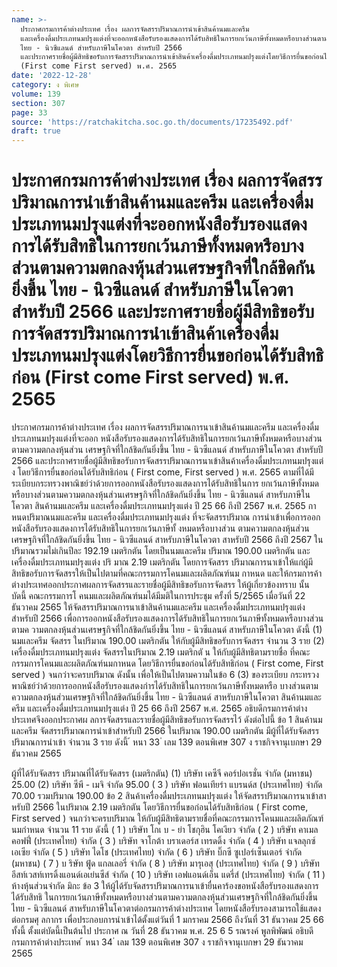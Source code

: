 ```yaml
---
name: >-
  ประกาศกรมการค้าต่างประเทศ เรื่อง ผลการจัดสรรปริมาณการนำเข้าสินค้านมและครีม
  และเครื่องดื่มประเภทนมปรุงแต่งที่จะออกหนังสือรับรองแสดงการได้รับสิทธิในการยกเว้นภาษีทั้งหมดหรือบางส่วนตามความตกลงหุ้นส่วนเศรษฐกิจที่ใกล้ชิดกันยิ่งขึ้น
  ไทย - นิวซีแลนด์ สำหรับภาษีในโควตา สำหรับปี 2566
  และประกาศรายชื่อผู้มีสิทธิขอรับการจัดสรรปริมาณการนำเข้าสินค้าเครื่องดื่มประเภทนมปรุงแต่งโดยวิธีการยื่นขอก่อนได้รับสิทธิก่อน
  (First come First served) พ.ศ. 2565
date: '2022-12-28'
category: ง พิเศษ
volume: 139
section: 307
page: 33
source: 'https://ratchakitcha.soc.go.th/documents/17235492.pdf'
draft: true
---
```


# ประกาศกรมการค้าต่างประเทศ เรื่อง ผลการจัดสรรปริมาณการนำเข้าสินค้านมและครีม และเครื่องดื่มประเภทนมปรุงแต่งที่จะออกหนังสือรับรองแสดงการได้รับสิทธิในการยกเว้นภาษีทั้งหมดหรือบางส่วนตามความตกลงหุ้นส่วนเศรษฐกิจที่ใกล้ชิดกันยิ่งขึ้น ไทย - นิวซีแลนด์ สำหรับภาษีในโควตา สำหรับปี 2566 และประกาศรายชื่อผู้มีสิทธิขอรับการจัดสรรปริมาณการนำเข้าสินค้าเครื่องดื่มประเภทนมปรุงแต่งโดยวิธีการยื่นขอก่อนได้รับสิทธิก่อน (First come First served) พ.ศ. 2565

ประกาศกรมการค้าต่างประเทศ เรื่อง ผลการจัดสรรปริมาณการนาเข้าสินค้านมและครีม และเครื่องดื่มประเภทนมปรุงแต่งที่จะออก หนังสือรับรองแสดงการได้รับสิทธิในการยกเว้นภาษีทั้งหมดหรือบางส่วนตามความตกลงหุ้นส่วน เศรษฐกิจที่ใกล้ชิดกันยิ่งขึ้น ไทย - นิวซีแลนด์ สำหรับภาษีในโควตา สำหรับปี 2566 และประกาศรายชื่อผู้มีสิทธิขอรับการจัดสรรปริมาณการนาเข้าสินค้าเครื่องดื่มประเภทนมปรุงแต่ ง โดยวิธีการยื่นขอก่อนได้รับสิทธิก่อน ( First come, First served ) พ.ศ. 2565 ตามที่ได้มีระเบียบกระทรวงพาณิชย์ว่าด้วยการออกหนังสือรับรองแสดงการได้รับสิทธิในการ ยกเว้นภาษีทั้งหมดหรือบางส่วนตามความตกลงหุ้นส่วนเศรษฐกิจที่ใกล้ชิดกันยิ่งขึ้น ไทย - นิวซีแลนด์ สาหรับภาษีในโควตา สินค้านมและครีม และเครื่องดื่มประเภทนมปรุงแต่ง ปี 25 66 ถึงปี 2567 พ.ศ. 2565 กาหนดปริมาณนมและครีม และเครื่องดื่มประเภทนมปรุงแต่ง ที่จะจัดสรรปริมาณ การนำเข้าเพื่อการออกหนังสือรับรองแสดงการได้รับสิทธิในการยกเว้นภาษีทั้ งหมดหรือบางส่วน ตามความตกลงหุ้นส่วนเศรษฐกิจที่ใกล้ชิดกันยิ่งขึ้น ไทย - นิวซีแลนด์ สาหรับภาษีในโควตา สาหรับปี 2566 ถึงปี 2567 ในปริมาณรวมไม่เกินปีละ 192.19 เมตริกตัน โดยเป็นนมและครีม ปริมาณ 190.00 เมตริกตัน และเครื่องดื่มประเภทนมปรุงแต่ง ปริ มาณ 2.19 เมตริกตัน โดยการจัดสรร ปริมาณการนาเข้าให้แก่ผู้มีสิทธิขอรับการจัดสรรให้เป็นไปตามที่คณะกรรมการโคนมและผลิตภัณฑ์นม กาหนด และให้กรมการค้าต่างประเทศออกประกาศผลการจัดสรรและรายชื่อผู้มีสิทธิขอรับการจัดสรร ให้ผู้เกี่ยวข้องทราบ นั้น บัดนี้ คณะกรรมการโ คนมและผลิตภัณฑ์นมได้มีมติในการประชุม ครั้งที่ 5/2565 เมื่อวันที่ 22 ธันวาคม 2565 ให้จัดสรรปริมาณการนาเข้าสินค้านมและครีม และเครื่องดื่มประเภทนมปรุงแต่ง สำหรับปี 2566 เพื่อการออกหนังสือรับรองแสดงการได้รับสิทธิในการยกเว้นภาษีทั้งหมดหรือบางส่วน ตามค วามตกลงหุ้นส่วนเศรษฐกิจที่ใกล้ชิดกันยิ่งขึ้น ไทย - นิวซีแลนด์ สาหรับภาษีในโควตา ดังนี้ (1) นมและครีม จัดสรร ในปริมาณ 190.00 เมตริกตัน ให้กับผู้มีสิทธิขอรับการจัดสรร จำนวน 3 ราย (2) เครื่องดื่มประเภทนมปรุงแต่ง จัดสรรในปริมาณ 2.19 เมตริกตั น ให้กับผู้มีสิทธิตามรายชื่อ ที่คณะกรรมการโคนมและผลิตภัณฑ์นมกาหนด โดยวิธีการยื่นขอก่อนได้รับสิทธิก่อน ( First come, First served ) จนกว่าจะครบปริมาณ ดังนั้น เพื่อให้เป็นไปตามความในข้อ 6 (3) ของระเบียบ กระทรวงพาณิชย์ว่าด้วยการออกหนังสือรับรองแสดงกำรได้รับสิทธิในการยกเว้นภาษีทั้งหมดหรือ บางส่วนตามความตกลงหุ้นส่วนเศรษฐกิจที่ใกล้ชิดกันยิ่งขึ้น ไทย - นิวซีแลนด์ สาหรับภาษีในโควตา สินค้านมและครีม และเครื่องดื่มประเภทนมปรุงแต่ง ปี 25 66 ถึงปี 2567 พ.ศ. 2565 อธิบดีกรมการค้าต่างประเทศจึงออกประกาศผ ลการจัดสรรและรายชื่อผู้มีสิทธิขอรับการจัดสรรไว้ ดังต่อไปนี้ ข้อ 1 สินค้านมและครีม จัดสรรปริมาณการนำเข้าสำหรับปี 2566 ในปริมาณ 190.00 เมตริกตัน มีผู้ที่ได้รับจัดสรรปริมาณการนำเข้า จำนวน 3 ราย ดังนี้ ้ หนา 33 ่ เลม 139 ตอนพิเศษ 307 ง ราชกิจจานุเบกษา 29 ธันวาคม 2565

ผู้ที่ได้รับจัดสรร ปริมาณที่ได้รับจัดสรร (เมตริกตัน) (1) บริษัท เคซีจี คอร์ปอเรชั่น จำกัด (มหาชน) 25.00 (2) บริษัท ซีพี - เมจิ จำกัด 95.00 ( 3 ) บริษัท ฟอนเทียร่า แบรนด์ส (ประเทศไทย) จำกัด 70.00 รวมปริมาณ 190.00 ข้อ 2 สินค้าเครื่องดื่มประเภทนมปรุงแต่ง ให้จัดสรรปริมาณการนาเข้าสาหรับปี 2566 ในปริมาณ 2.19 เมตริกตัน โดยวิธีการยื่นขอก่อนได้รับสิทธิก่อน ( First come, First served ) จนกว่าจะครบปริมาณ ให้กับผู้มีสิทธิตามรายชื่อที่คณะกรรมการโคนมและผลิตภัณฑ์นมกำหนด จำนวน 11 ราย ดังนี้ ( 1 ) บริษัท โกเ บ - ย่า โชกุฮิน โคเงียว จำกัด ( 2 ) บริษัท คาเมล คอฟฟี่ (ประเทศไทย) จำกัด ( 3 ) บริษัท จาโกต้า บราเดอร์ส เทรดดิ้ง จำกัด ( 4 ) บริษัท แจลลุกซ์ เอเซีย จำกัด ( 5 ) บริษัท ไดโช (ประเทศไทย) จำกัด ( 6 ) บริษัท บิ๊กซี ซูเปอร์เซ็นเตอร์ จำกัด (มหาชน) ( 7 ) บ ริษัท ฟู้ด แกลเลอรี่ จำกัด ( 8 ) บริษัท มารุเอสุ (ประเทศไทย) จำกัด ( 9 ) บริษัท อีสท์เวสท์เทรดิ้งแอนด์เอเย่นซีส์ จำกัด ( 10 ) บริษัท เอฟแอนด์เอ็น แดรี่ส์ (ประเทศไทย) จำกัด ( 11 ) ห้างหุ้นส่วนจำกัด มิกะ ข้อ 3 ให้ผู้ได้รับจัดสรรปริมาณการนาเข้ายื่นคาร้องขอหนังสือรับรองแสดงการได้รับสิทธิ ในการยกเว้นภาษีทั้งหมดหรือบางส่วนตามความตกลงหุ้นส่วนเศรษฐกิจที่ใกล้ชิดกันยิ่งขึ้น ไทย - นิวซีแลนด์ สาหรับภาษีในโควตาต่อกรมการค้าต่างประเทศ โดยหนังสือรับรองสามารถใช้แสดงต่อกรมศุ ลกากร เพื่อประกอบการนำเข้าได้ตั้งแต่วันที่ 1 มกราคม 2566 ถึงวันที่ 31 ธันวาคม 25 66 ทั้งนี้ ตั้งแต่บัดนี้เป็นต้นไป ประกาศ ณ วันที่ 28 ธันวาคม พ.ศ. 25 6 5 รณรงค์ พูลพิพัฒน์ อธิบดีกรมการค้าต่างประเทศ ้ หนา 34 ่ เลม 139 ตอนพิเศษ 307 ง ราชกิจจานุเบกษา 29 ธันวาคม 2565
